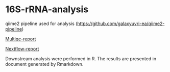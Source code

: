 # 16S-rRNA-analysis

qiime2 pipeline used for analysis (https://github.com/galaxyuvri-ea/qiime2-pipeline)

[Multiqc-report](https://galaxyuvri-ea.github.io/16S-rRNA-analysis/multiqc_report.html)

[Nextflow-report](https://galaxyuvri-ea.github.io/16S-rRNA-analysis/qiime2_report.html)

Downstream analysis were performed in R. The results are presented in document generated by Rmarkdown.
